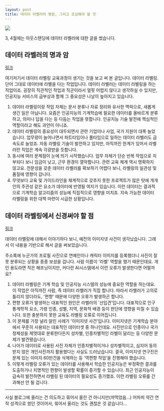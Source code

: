 ```yaml
---
layout: post
title: 데이터 라벨러의 명암, 그리고 조심해야 할 것
---
```


![](https://wp.outstanding.kr/wp-content/uploads/2023/03/01-labelling.jpg)

3, 4월에는 아웃스탠딩에 데이터 라벨러에 대한 글을 썼습니다. 

## 데이터 라벨러의 명과 암

[링크](https://outstanding.kr/datalaber20230314)

여기저기서 데이터 라벨링 교육과정이 생기는 것을 보고 써 본 글입니다.
데이터 라벨링. 단어 그대로 데이터에 라벨을 다는 작업입니다. 데이터 라벨러는 데이터 라벨링을 하는 직업이죠. 굉장히 직관적인 작업과 직군이라서 얼핏 어렵지 않다고 생각하실 수 있지만, 인공지능 서비스의 급부상과 함께 그 중요성은 나날이 높아지고 있습니다.

1. 데이터 라벨링이랑 작업 자체는 문서 분류나 자료 정리와 유사한 맥락으로, 새롭게 생긴 일은 아닙니다. 요즘은 인공지능의 기계학습에 필요한 데이터를 올바르게 분류하고, 의미나 답을 다는 등 다듬는 작업을 뜻합니다. 인공지능 기술 발전에 핵심적인 역할이라고 해도 과언이 아니죠.
2. 데이터 라벨링의 중요성이 대두되면서 관련 기업이나 사업, 국가 지원이 대폭 늘었습니다. 업무량이 늘어나면서 파트타임이나 풀타임으로 일하는 데이터 라벨러도 급속도로 늘었죠. 자동 라벨링 기술이 발전하고 있지만, 아직까진 한계가 있어서 라벨러란 직업은 계속 각광받을 듯합니다.
3. 동시에 여러 문제점이 눈에 띄기 시작했습니다. 업무 자체가 단순 반복 작업으로 치부되다 보니 임금이 낮고, 근무 환경이 열악합니다. 관련 교육 체계 역시 명확하지 않고요. 전문성을 갖춘 데이터 라벨러를 확보하기 어렵다 보니, 라벨링의 일관성 및 품질에 영향이 갑니다.
4. 무엇보다 교육 및 가이드라인을 체계적으로 갖추지 못한 프로젝트가 많은 탓에 개개인의 주관성 같은 요소가 데이터에 반영될 여지가 있습니다. 이런 데이터는 결과적으로 기계학습 알고리즘의 성능에 직접적으로 영향을 미치죠. 지속 가능한 데이터 라벨링을 위한 대책 마련이 시급한 상황입니다.


## 데이터 라벨링에서 신경써야 할 점

[링크](https://outstanding.kr/datalabelingerror20230417)

데이터 라벨링에 대해서 이야기하다 보니, 예전의 이미지넷 사건이 생각났습니다. 그래서 이 내용을 기반으로 해서 글을 써보았습니다.

주소록에 누군가의 프로필 사진으로 연예인이나 캐릭터 이미지를 등록했더니 사진이 잘못 분류되는 상황을 종종 보셨을 겁니다. 사람 이름이 '라벨' 역할을 했기 때문인데요. 개인 용도라면 작은 해프닝이지만, 커다란 AI시스템에서 이런 오류가 발생한다면 어떨까요?
1. 데이터 라벨링은 기계 학습 및 인공지능 시스템의 성능에 중요한 역할을 하는데요. 이 작업은 아직까진 사람, 즉 데이터 라벨러가 직접 합니다. 따라서 라벨러가 고의로 틀리지 않더라도, '편향' 때문에 다양한 오류가 발생하곤 합니다.
2. 편향 오류가 발생하는 대표적인 원인은 라벨러의 '선입견’입니다. 대표적으로 인구통계학적 요소, 가령 인종, 성별, 지역, 문화적 배경 등이 판단에 영향을 미칠 수 있습니다. 또한 충분하지 못한 교육도 라벨링 오류로 이어집니다.
3. 이 문제를 가장 널리 알린 사례가 '이미지넷 사건’입니다. 이미지넷은 기계학습 분야에서 꾸준히 사용되는 대표적인 데이터셋 중 하나인데요. 사진만으로 인종이나 국가 정체성을 제멋대로 분류한다든지 성차별, 인종차별적인 라벨이 달리는 등 다양한 문제가 발견됐습니다.
4. 나아가 데이터로 사용된 사진 자체가 인종차별적이거나 성차별적이고, 심지어 동의받지 않은 개인사진까지 활용했다는 사실도 드러났습니다. 결국, 이미지넷 연구진은 문제 있는 이미지 60만건을 삭제하는 등 '역편향 작업’을 진행해야 했습니다.
5. 이렇게 라벨링 오류가 있는 데이터를 사용해서 학습한 인공지능은 부정확한 결과를 도출하거나 치명적인 편향이 발생할 확률이 증가할 수 있습니다. 최근 인공지능이 급속히 발전하면서 라벨링 된 데이터의 필요성도 증가했죠. 이런 라벨링 오류를 간과해선 안 될 겁니다.

---
사실 블로그에 올리는 건 의도하고 묶어서 올린 건 아니지만(까먹었음...) 어차피 약간 연작 성격으로 썼던 것이어서, 묶어서 올리는 것도 괜찮은 것 같습니다...

